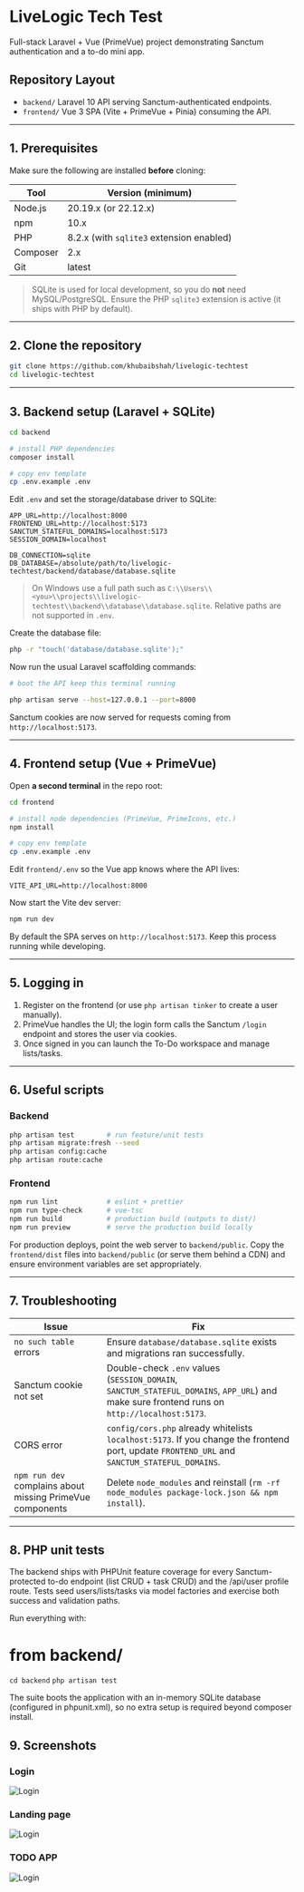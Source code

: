 # LiveLogic Tech Test

Full-stack Laravel + Vue (PrimeVue) project demonstrating Sanctum authentication and a to-do mini app.

## Repository Layout

- `backend/` Laravel 10 API serving Sanctum-authenticated endpoints.
- `frontend/` Vue 3 SPA (Vite + PrimeVue + Pinia) consuming the API.

---

## 1. Prerequisites

Make sure the following are installed **before** cloning:

| Tool        | Version (minimum) |
| ----------- | ----------------- |
| Node.js     | 20.19.x (or 22.12.x) |
| npm         | 10.x |
| PHP         | 8.2.x (with `sqlite3` extension enabled) |
| Composer    | 2.x |
| Git         | latest |

> SQLite is used for local development, so you do **not** need MySQL/PostgreSQL. Ensure the PHP `sqlite3` extension is active (it ships with PHP by default).

---

## 2. Clone the repository

```bash
git clone https://github.com/khubaibshah/livelogic-techtest
cd livelogic-techtest
```
---

## 3. Backend setup (Laravel + SQLite)

```bash
cd backend

# install PHP dependencies
composer install

# copy env template
cp .env.example .env
```

Edit `.env` and set the storage/database driver to SQLite:

```
APP_URL=http://localhost:8000
FRONTEND_URL=http://localhost:5173
SANCTUM_STATEFUL_DOMAINS=localhost:5173
SESSION_DOMAIN=localhost

DB_CONNECTION=sqlite
DB_DATABASE=/absolute/path/to/livelogic-techtest/backend/database/database.sqlite
```

> On Windows use a full path such as `C:\\Users\\<you>\\projects\\livelogic-techtest\\backend\\database\\database.sqlite`. Relative paths are not supported in `.env`.

Create the database file:

```bash
php -r "touch('database/database.sqlite');"
```

Now run the usual Laravel scaffolding commands:

```bash
# boot the API keep this terminal running

php artisan serve --host=127.0.0.1 --port=8000
```

Sanctum cookies are now served for requests coming from `http://localhost:5173`.

---

## 4. Frontend setup (Vue + PrimeVue)

Open **a second terminal** in the repo root:

```bash
cd frontend

# install node dependencies (PrimeVue, PrimeIcons, etc.)
npm install

# copy env template
cp .env.example .env
```

Edit `frontend/.env` so the Vue app knows where the API lives:

```
VITE_API_URL=http://localhost:8000
```

Now start the Vite dev server:

```bash
npm run dev
```

By default the SPA serves on `http://localhost:5173`. Keep this process running while developing.

---

## 5. Logging in

1. Register on the frontend (or use `php artisan tinker` to create a user manually).
2. PrimeVue handles the UI; the login form calls the Sanctum `/login` endpoint and stores the user via cookies.
3. Once signed in you can launch the To-Do workspace and manage lists/tasks.

---

## 6. Useful scripts

### Backend

```bash
php artisan test        # run feature/unit tests
php artisan migrate:fresh --seed
php artisan config:cache
php artisan route:cache
```

### Frontend

```bash
npm run lint            # eslint + prettier
npm run type-check      # vue-tsc
npm run build           # production build (outputs to dist/)
npm run preview         # serve the production build locally
```

For production deploys, point the web server to `backend/public`. Copy the `frontend/dist` files into `backend/public` (or serve them behind a CDN) and ensure environment variables are set appropriately.

---

## 7. Troubleshooting

| Issue | Fix |
| ----- | --- |
| `no such table` errors | Ensure `database/database.sqlite` exists and migrations ran successfully. |
| Sanctum cookie not set | Double-check `.env` values (`SESSION_DOMAIN`, `SANCTUM_STATEFUL_DOMAINS`, `APP_URL`) and make sure frontend runs on `http://localhost:5173`. |
| CORS error | `config/cors.php` already whitelists `localhost:5173`. If you change the frontend port, update `FRONTEND_URL` and `SANCTUM_STATEFUL_DOMAINS`. |
| `npm run dev` complains about missing PrimeVue components | Delete `node_modules` and reinstall (`rm -rf node_modules package-lock.json && npm install`). |

---

## 8. PHP unit tests

The backend ships with PHPUnit feature coverage for every Sanctum-protected to-do endpoint (list CRUD + task CRUD) and the /api/user profile route. Tests seed users/lists/tasks via model factories and exercise both success and validation paths.

Run everything with:


# from backend/
`
cd backend
`
`
php artisan test
`

The suite boots the application with an in-memory SQLite database (configured in phpunit.xml), so no extra setup is required beyond composer install.



## 9. Screenshots

### Login
 ![Login](frontend/src/assets/login.png)

### Landing page
 ![Login](frontend/src/assets/landing.png)

### TODO APP
 ![Login](frontend/src/assets/app.png)
